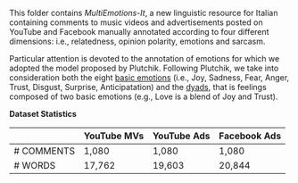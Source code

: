 This folder contains *MultiEmotions-It*, a new linguistic resource for Italian containing comments to music videos and advertisements posted on YouTube and Facebook manually annotated according to four different dimensions: i.e., relatedness, opinion polarity, emotions and sarcasm.  

Particular attention is devoted to the annotation of emotions for which we adopted the model proposed by Plutchik. Following Plutchik, we take into consideration both the eight [basic emotions](https://commons.wikimedia.org/wiki/File:Plutchik-wheel.svg) (i.e., Joy, Sadness, Fear, Anger, Trust, Disgust, Surprise, Anticipatation) and the [dyads](https://i.pinimg.com/originals/83/93/d6/8393d660082c3124a684edc3cade4607.jpg), that is feelings composed of two basic emotions (e.g., Love is a blend of Joy and Trust).

**Dataset Statistics**

|  | YouTube MVs | YouTube Ads | Facebook Ads |
|-|-|-|-|
| # COMMENTS | 1,080 | 1,080 | 1,080 |
| # WORDS | 17,762 | 19,603 | 20,844 |

